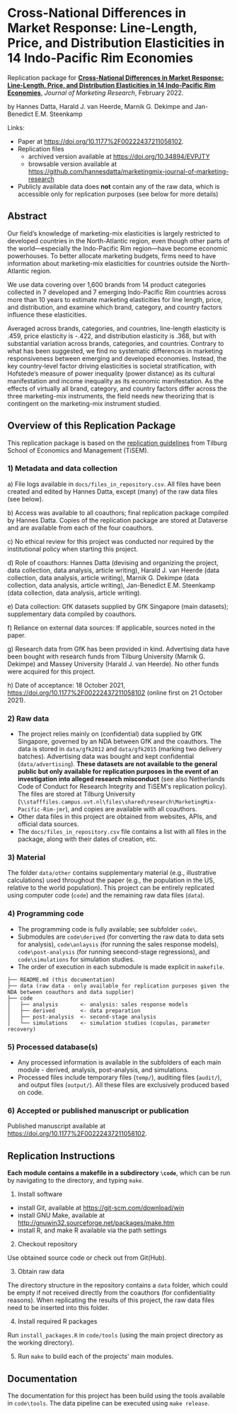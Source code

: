 # Cross-National Differences in Market Response: Line-Length, Price, and Distribution Elasticities in 14 Indo-Pacific Rim Economies

Replication package for [__Cross-National Differences in Market Response: Line-Length, Price, and Distribution Elasticities in 14 Indo-Pacific Rim Economies__](https://doi.org/10.1177%2F00222437211058102), *Journal of Marketing Research*, February 2022.

by Hannes Datta, Harald J. van Heerde, Marnik G. Dekimpe and Jan-Benedict E.M. Steenkamp

Links:
- Paper at https://doi.org/10.1177%2F00222437211058102.
- Replication files
    - archived version available at https://doi.org/10.34894/EVPJTY
    - browsable version available at https://github.com/hannesdatta/marketingmix-journal-of-marketing-research
- Publicly available data does __not__ contain any of the raw data, which is accessible only for replication purposes (see below for more details)

## Abstract

Our field’s knowledge of marketing-mix elasticities is largely restricted to developed countries in the North-Atlantic region, even though other parts of the world—especially the Indo-Pacific Rim region—have become economic powerhouses. To better allocate marketing budgets, firms need to have information about marketing-mix elasticities for countries outside the North-Atlantic region. 

We use data covering over 1,600 brands from 14 product categories collected in 7 developed and 7 emerging Indo-Pacific Rim countries across more than 10 years to estimate marketing elasticities for line length, price, and distribution, and examine which brand, category, and country factors influence these elasticities. 

Averaged across brands, categories, and countries, line-length elasticity is .459, price elasticity is -.422, and distribution elasticity is .368, but with substantial variation across brands, categories, and countries. Contrary to what has been suggested, we find no systematic differences in marketing responsiveness between emerging and developed economies. Instead, the key country-level factor driving elasticities is societal stratification, with Hofstede’s measure of power inequality (power distance) as its cultural manifestation and income inequality as its economic manifestation. As the effects of virtually all brand, category, and country factors differ across the three marketing-mix instruments, the field needs new theorizing that is contingent on the marketing-mix instrument studied.

## Overview of this Replication Package

This replication package is based on the [replication guidelines]( https://www.tilburguniversity.edu/research/economics-and-management/replication-package) from Tilburg School of Economics and Management (TiSEM). 

### 1) Metadata and data collection

a) File logs available in `docs/files_in_repository.csv`. All files have been created and edited by Hannes Datta, except (many) of the raw data files (see below).

b) Access was available to all coauthors; final replication package compiled by Hannes Datta. Copies of the replication package are stored at Dataverse and are available from each of the four coauthors.

c) No ethical review for this project was conducted nor required by the institutional policy when starting this project.

d) Role of coauthors: Hannes Datta (devising and organizing the project, data collection, data analysis, article writing), Harald J. van Heerde (data collection, data analysis, article writing), Marnik G. Dekimpe (data collection, data analysis, article writing), Jan-Benedict E.M. Steenkamp (data collection, data analysis, article writing).

e) Data collection: GfK datasets supplied by GfK Singapore (main datasets); supplementary data compiled by coauthors.

f) Reliance on external data sources: If applicable, sources noted in the paper.

g) Research data from GfK has been provided in kind. Advertising data have been bought with research funds from Tilburg University (Marnik G. Dekimpe) and Massey University (Harald J. van Heerde). No other funds were acquired for this project.

h) Date of acceptance: 18 October 2021, https://doi.org/10.1177%2F00222437211058102 (online first on 21 October 2021).

### 2) Raw data

- The project relies mainly on (confidential) data supplied by GfK Singapore, governed by an NDA between GfK and the coauthors. The data is stored in `data/gfk2012` and `data/gfk2015` (marking two delivery batches). Advertising data was bought and kept confidential (`data/advertising`). __These datasets are not available to the general public but only available for replication purposes in the event of an investigation into alleged research misconduct__ (see also Netherlands Code of Conduct for Research Integrity and TiSEM's replication policy). The files are stored at Tilburg University (`\\stafffiles.campus.uvt.nl\files\shared\research\MarketingMix-Pacific-Rim-jmr`), and copies are available with all coauthors. 
- Other data files in this project are obtained from websites, APIs, and official data sources.
- The `docs/files_in_repository.csv` file contains a list with all files in the package, along with their dates of creation, etc. 

### 3) Material

The folder `data/other` contains supplementary material (e.g., illustrative calculations) used throughout the paper (e.g., the population in the US, relative to the world population). This project can be entirely replicated using computer code (`code`) and the remaining raw data files (`data`).

### 4) Programming code
- The programming code is fully available; see subfolder `code\`. 
- Submodules are `code\derived` (for converting the raw data to data sets for analysis), `code\anlaysis` (for running the sales response models), `code\post-analysis` (for running seecond-stage regressions), and `code\simulations` for simulation studies. 
- The order of execution in each submodule is made explicit in `makefile`. 


```
├── README.md (this documentation)
├── data (raw data - only available for replication purposes given the NDA between coauthors and data supplier)
├── code
│   ├── analysis       <- analysis: sales response models
│   ├── derived        <- data preparation
│   ├── post-analysis  <- second-stage analysis
│   └── simulations    <- simulation studies (copulas, parameter recovery)
```

### 5) Processed database(s)

- Any processed information is available in the subfolders of each main module - derived, analysis, post-analysis, and simulations. 
- Processed files include temporary files (`temp/`), auditing files (`audit/`), and output files (`output/`). All these files are exclusively produced based on code. 

### 6) Accepted or published manuscript or publication

Published manuscript available at https://doi.org/10.1177%2F00222437211058102.

## Replication Instructions

__Each module contains a makefile in a subdirectory `\code`__, which can be run by navigating to the directory, and typing `make`.

1. Install software

- install Git, available at https://git-scm.com/download/win
- install GNU Make, available at http://gnuwin32.sourceforge.net/packages/make.htm
- install R, and make R available via the path settings
    
2. Checkout repository

Use obtained source code or check out from Git(Hub).

3. Obtain raw data

The directory structure in the repository contains a `data` folder, which could be empty if not received directly from the coauthors (for confidentiality reasons). When replicating the results of this project, the raw data files need to be inserted into this folder.

4. Install required R packages

Run `install_packages.R` in `code/tools` (using the main project directory as the working directory).

5. Run `make` to build each of the projects' main modules.

## Documentation

The documentation for this project has been build using the tools available in `code\tools`. The data pipeline can be executed using `make release`.
